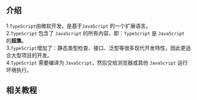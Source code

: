 
## 介绍

1.`TypeScript`由微软开发，是基于`JavaScript` 的一个扩展语言。  
2.`TypeScript` 包含了 `JavaScript` 的所有内容，即：`TypeScript` 是 `JavaScript` 的**超集**。  
3.`TypeScript`增加了：静态类型检查、接口、泛型等很多现代开发特性，因此更适合大型项目的开发。  
4.`TypeScript` 需要编译为 `JavaScript`，然后交给浏览器或其他 `JavaScript` 运行环境执行。



## 相关教程

